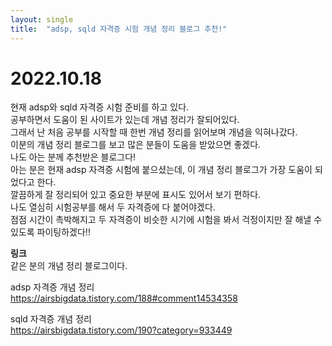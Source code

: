 ```yaml
---
layout: single
title:  "adsp, sqld 자격증 시험 개념 정리 블로그 추천!"
---
```


# 2022.10.18

현재 adsp와 sqld 자격증 시험 준비를 하고 있다.  
공부하면서 도움이 된 사이트가 있는데 개념 정리가 잘되어있다.  
그래서 난 처음 공부를 시작할 때 한번 개념 정리를 읽어보며 개념을 익혀나갔다.  
이분의 개념 정리 블로그를 보고 많은 분들이 도움을 받았으면 좋겠다.  
나도 아는 분께 추천받은 블로그다!  
아는 분은 현재 adsp 자격증 시험에 붙으셨는데, 이 개념 정리 블로그가 가장 도움이 되었다고 한다.  
깔끔하게 잘 정리되어 있고 중요한 부분에 표시도 있어서 보기 편하다.  
나도 열심히 시험공부를 해서 두 자격증에 다 붙어야겠다.  
점점 시간이 촉박해지고 두 자격증이 비슷한 시기에 시험을 봐서 걱정이지만 잘 해낼 수 있도록 파이팅하겠다!!

**링크**  
같은 분의 개념 정리 블로그이다.

adsp 자격증 개념 정리  
https://airsbigdata.tistory.com/188#comment14534358

sqld 자격증 개념 정리  
https://airsbigdata.tistory.com/190?category=933449 

